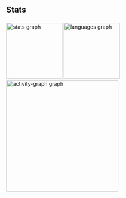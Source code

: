 <h2 align="left">Stats</h2>

###

<div align="left">
  <img src="https://github-readme-stats.vercel.app/api?username=GabrielnSoares&hide_title=false&hide_rank=false&show_icons=true&include_all_commits=true&count_private=true&disable_animations=false&theme=gruvbox_light&locale=en&hide_border=false&order=1" height="150" alt="stats graph"  />
  <img src="https://github-readme-stats.vercel.app/api/top-langs?username=GabrielnSoares&locale=en&hide_title=false&layout=compact&card_width=320&langs_count=5&theme=gruvbox_light&hide_border=false&order=2" height="150" alt="languages graph"  />
  <img src="https://github-readme-activity-graph.vercel.app/graph?username=GabrielnSoares&radius=16&theme=gruvbox&area=true&order=5" height="300" alt="activity-graph graph"  />
</div>

###
